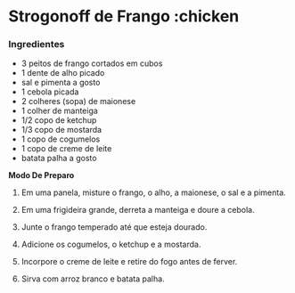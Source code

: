  # Strogonoff de Frango :chicken

 ### **Ingredientes**

 - 3 peitos de frango cortados em cubos
 - 1 dente de alho picado
 - sal e pimenta a gosto
 - 1 cebola picada
 - 2 colheres (sopa) de maionese
 - 1 colher de manteiga
 - 1/2 copo de ketchup
 - 1/3 copo de mostarda
 - 1 copo de cogumelos
 - 1 copo de creme de leite
 - batata palha a gosto

**Modo De Preparo**

 1. Em uma panela, misture o frango, o alho, a maionese, o sal e a pimenta.
 
 2. Em uma frigideira grande, derreta a manteiga e doure a cebola.
 
 3. Junte o frango temperado até que esteja dourado.
 
 4. Adicione os cogumelos, o ketchup e a mostarda.
 
 5. Incorpore o creme de leite e retire do fogo antes de ferver.
 
 6. Sirva com arroz branco e batata palha.